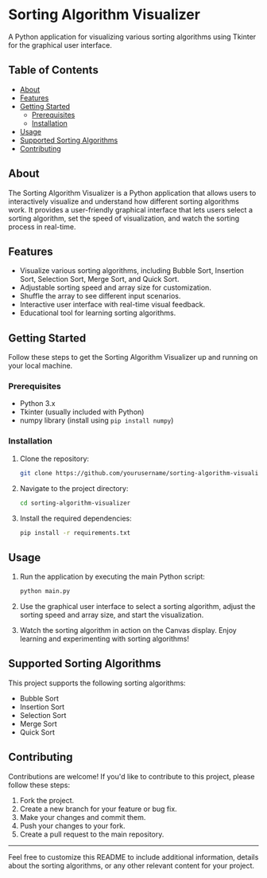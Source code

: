 
# Sorting Algorithm Visualizer

A Python application for visualizing various sorting algorithms using Tkinter for the graphical user interface.

## Table of Contents

- [About](#about)
- [Features](#features)
- [Getting Started](#getting-started)
  - [Prerequisites](#prerequisites)
  - [Installation](#installation)
- [Usage](#usage)
- [Supported Sorting Algorithms](#supported-sorting-algorithms)
- [Contributing](#contributing)

## About

The Sorting Algorithm Visualizer is a Python application that allows users to interactively visualize and understand how different sorting algorithms work. It provides a user-friendly graphical interface that lets users select a sorting algorithm, set the speed of visualization, and watch the sorting process in real-time.

## Features

- Visualize various sorting algorithms, including Bubble Sort, Insertion Sort, Selection Sort, Merge Sort, and Quick Sort.
- Adjustable sorting speed and array size for customization.
- Shuffle the array to see different input scenarios.
- Interactive user interface with real-time visual feedback.
- Educational tool for learning sorting algorithms.

## Getting Started

Follow these steps to get the Sorting Algorithm Visualizer up and running on your local machine.

### Prerequisites

- Python 3.x
- Tkinter (usually included with Python)
- numpy library (install using `pip install numpy`)

### Installation

1. Clone the repository:

   ```bash
   git clone https://github.com/yourusername/sorting-algorithm-visualizer.git
   ```

2. Navigate to the project directory:

   ```bash
   cd sorting-algorithm-visualizer
   ```

3. Install the required dependencies:

   ```bash
   pip install -r requirements.txt
   ```

## Usage

1. Run the application by executing the main Python script:

   ```bash
   python main.py
   ```

2. Use the graphical user interface to select a sorting algorithm, adjust the sorting speed and array size, and start the visualization.

3. Watch the sorting algorithm in action on the Canvas display. Enjoy learning and experimenting with sorting algorithms!

## Supported Sorting Algorithms

This project supports the following sorting algorithms:

- Bubble Sort
- Insertion Sort
- Selection Sort
- Merge Sort
- Quick Sort

## Contributing

Contributions are welcome! If you'd like to contribute to this project, please follow these steps:

1. Fork the project.
2. Create a new branch for your feature or bug fix.
3. Make your changes and commit them.
4. Push your changes to your fork.
5. Create a pull request to the main repository.

---

Feel free to customize this README to include additional information, details about the sorting algorithms, or any other relevant content for your project.
